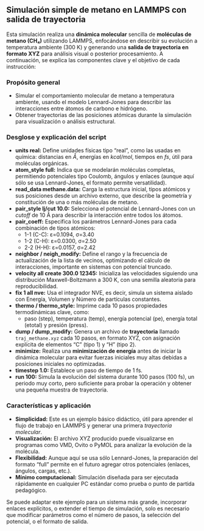 ## Simulación simple de metano en LAMMPS con salida de trayectoria

Esta simulación realiza una **dinámica molecular** sencilla de **moléculas de metano (CH₄)** utilizando LAMMPS, enfocándose en describir su evolución a temperatura ambiente (300 K) y generando una **salida de trayectoria en formato XYZ** para análisis visual o posterior procesamiento. A continuación, se explica las componentes clave y el objetivo de cada instrucción:

### Propósito general

- Simular el comportamiento molecular de metano a temperatura ambiente, usando el modelo Lennard-Jones para describir las interacciones entre átomos de carbono e hidrógeno.
- Obtener trayectorias de las posiciones atómicas durante la simulación para visualización o análisis estructural.


### Desglose y explicación del script

- **units real:** Define unidades físicas tipo “real”, como las usadas en química: distancias en *Å*, energías en *kcal/mol*, tiempos en *fs*, útil para moléculas orgánicas.
- **atom_style full:** Indica que se modelarán moléculas completas, permitiendo potenciales tipo Coulomb, ángulos y enlaces (aunque aquí sólo se usa Lennard-Jones, el formato permite versatilidad).
- **read_data methane.data:** Carga la estructura inicial, tipos atómicos y sus posiciones desde un archivo externo, que describe la geometría y constitución de una o más moléculas de metano.
- **pair_style lj/cut 10.0:** Selecciona el potencial de Lennard-Jones con un *cutoff* de 10 Å para describir la interacción entre todos los átomos.
- **pair_coeff:** Especifica los parámetros Lennard-Jones para cada combinación de tipos atómicos:
    - 1-1 (C-C): ε=0.1094, σ=3.40
    - 1-2 (C-H): ε=0.0300, σ=2.50
    - 2-2 (H-H): ε=0.0157, σ=2.42
- **neighbor / neigh_modify:** Define el rango y la frecuencia de actualización de la lista de vecinos, optimizando el cálculo de interacciones, importante en sistemas con potencial truncado.
- **velocity all create 300.0 12345:** Inicializa las velocidades siguiendo una distribución Maxwell-Boltzmann a 300 K, con una semilla aleatoria para reproducibilidad.
- **fix 1 all nve:** Usa el integrador NVE, es decir, simula un sistema aislado con Energía, Volumen y Número de partículas constantes.
- **thermo / thermo_style:** Imprime cada 10 pasos propiedades termodinámicas clave, como:
    - paso (step), temperatura (temp), energía potencial (pe), energía total (etotal) y presión (press).
- **dump / dump_modify:** Genera un archivo de **trayectoria** llamado `traj_methane.xyz` cada 10 pasos, en formato XYZ, con asignación explícita de elementos “C” (tipo 1) y “H” (tipo 2).
- **minimize:** Realiza una **minimización de energía** antes de iniciar la dinámica molecular para evitar fuerzas iniciales muy altas debidas a posiciones iniciales no optimizadas.
- **timestep 1.0:** Establece un paso de tiempo de 1 fs.
- **run 100:** Simula la evolución del sistema durante 100 pasos (100 fs), un periodo muy corto, pero suficiente para probar la operación y obtener una pequeña muestra de trayectoria.


### Características y aplicación

- **Simplicidad:** Este es un ejemplo básico didáctico, útil para aprender el flujo de trabajo en LAMMPS y generar una primera *trayectoria molecular*.
- **Visualización:** El archivo XYZ producido puede visualizarse en programas como VMD, Ovito o PyMOL para analizar la evolución de la molécula.
- **Flexibilidad:** Aunque aquí se usa sólo Lennard-Jones, la preparación del formato “full” permite en el futuro agregar otros potenciales (enlaces, ángulos, cargas, etc.).
- **Mínimo computacional:** Simulación diseñada para ser ejecutada rápidamente en cualquier PC estándar como prueba o punto de partida pedagógico.

Se puede adaptar este ejemplo para un sistema más grande, incorporar enlaces explícitos, o extender el tiempo de simulación, solo es necesario que modificar parámetros como el número de pasos, la selección del potencial, o el formato de salida.
